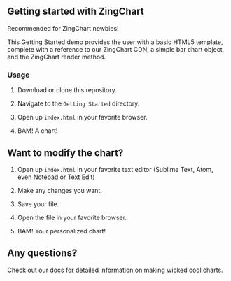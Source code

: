 ## Getting started with ZingChart
Recommended for ZingChart newbies! 

This Getting Started demo provides the user with a basic HTML5 template, complete with a reference to our ZingChart CDN, a simple bar chart object, and the ZingChart render method. 

### Usage
1. Download or clone this repository.

2. Navigate to the `Getting Started` directory.

3. Open up `index.html` in your favorite browser.

4. BAM! A chart!

## Want to modify the chart?
1. Open up `index.html` in your favorite text editor (Sublime Text, Atom, even Notepad or Text Edit)

2. Make any changes you want.

3. Save your file.

4. Open the file in your favorite browser.

5. BAM! Your personalized chart!

## Any questions?
Check out our [docs](http://www.zingchart.com/docs/) for detailed information on making wicked cool charts.